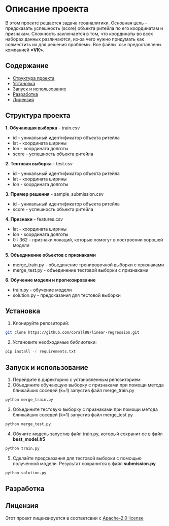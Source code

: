 # Описание проекта
В этом проекте решается задача геоаналитики. 
Основная цель - предсказать успешность (score) объекта ритейла по его координатам и признакам. Сложность заключается в том, что координаты во всех наборах данных различаются, из-за чего нужно придумать как совместить их для решения проблемы. Все файлы .csv предоставлены компанией **«VK»**.  


## Содержание
- [Структура проекта](#структура-проекта)
- [Установка](#установка)
- [Запуск и использование](#запуск-и-использование)
- [Разработка](#разработка)
- [Лицензия](#лицензия)


## Структура проекта
**1. Обучающая выборка** - train.csv
- id - уникальный идентификатор объекта ритейла
- lat - координата ширины
- lon - координата долготы
- score - успешность объекта ритейла


**2. Тестовая выборка** - test.csv
- id - уникальный идентификатор объекта ритейла
- lat - координата ширины
- lon - координата долготы


**3. Пример решения** - sample_submission.csv
- id - уникальный идентификатор объекта ритейла
- score - успешность объекта ритейла


**4. Признаки** - features.csv
- lat - координата ширины
- lon - координата долготы
- 0 : 362 - признаки локаций, которые помогут в построении хорошей модели


**5. Объединение объектов с признаками**
- merge_train.py - объединение тренировочной выборки с признаками
- merge_test.py - объединение тестовой выборки с признаками


**6. Обучение модели и прогнозирование**
- train.py - обучение модели
- solution.py - предсказания для тестовой выборки


## Установка
1. Клонируйте репозиторий:
```sh
git clone https://github.com/corall88/linear-regression.git
```

2. Установите необходимые библиотеки:
```sh
pip install -r requirements.txt
```


## Запуск и использование
1. Перейдите в директорию с установленным репозиторием
2. Объедините обучающую выборку с признаками при помощи метода ближайших соседей (k=1) запустив файл merge_train.py
```sh
python merge_train.py
```
3. Объедините тестовую выборку с признаками при помощи метода ближайших соседей (k=1) запустив файл merge_test.py
```sh
python merge_test.py
```
4. Обучите модель запустив файл train.py, который сохранит ее в файл **best_model.h5**
```sh
python train.py
```
5. Сделайте предсказания для тестовой выборки с помощью полученной модели. Результат сохранится в файл **submission.py**
```sh
python solution.py
```


## Разработка


## Лицензия
Этот проект лицензируется в соответсвии с [Apache-2.0 license](https://www.apache.org/licenses/LICENSE-2.0)
